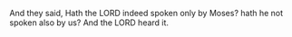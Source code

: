 And they said, Hath the LORD indeed spoken only by Moses? hath he not spoken also by us? And the LORD heard it.
